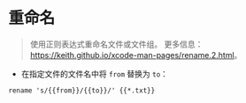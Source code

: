 # 重命名

> 使用正则表达式重命名文件或文件组。
> 更多信息：<https://keith.github.io/xcode-man-pages/rename.2.html>。

- 在指定文件的文件名中将 `from` 替换为 `to`：

`rename 's/{{from}}/{{to}}/' {{*.txt}}`